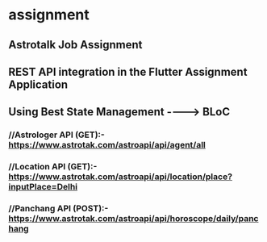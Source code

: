 # assignment

## Astrotalk Job Assignment
## REST API integration in the Flutter Assignment Application
## Using Best State Management ----> BLoC

### //Astrologer API (GET):- https://www.astrotak.com/astroapi/api/agent/all
### //Location API (GET):- https://www.astrotak.com/astroapi/api/location/place?inputPlace=Delhi
### //Panchang API (POST):- https://www.astrotak.com/astroapi/api/horoscope/daily/panchang
